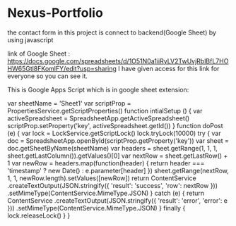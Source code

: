 # Nexus-Portfolio

the contact form in this project is connect to backend(Google Sheet) by using javascript

link of Google Sheet : https://docs.google.com/spreadsheets/d/1O51N0a1iiRyLV2TwUvjRblBfL7HOHW65Gtl8FKomlFY/edit?usp=sharing
I have given access for this link for everyone so you can see it.

This is Google Apps Script which is in google sheet extension:


var sheetName = 'Sheet1'
var scriptProp = PropertiesService.getScriptProperties()
function intialSetup () {
  var activeSpreadsheet = SpreadsheetApp.getActiveSpreadsheet()
  scriptProp.setProperty('key', activeSpreadsheet.getId())
}
function doPost (e) {
  var lock = LockService.getScriptLock()
  lock.tryLock(10000)
  try {
    var doc = SpreadsheetApp.openById(scriptProp.getProperty('key'))
    var sheet = doc.getSheetByName(sheetName)
    var headers = sheet.getRange(1, 1, 1, sheet.getLastColumn()).getValues()[0]
    var nextRow = sheet.getLastRow() + 1
    var newRow = headers.map(function(header) {
      return header === 'timestamp' ? new Date() : e.parameter[header]
    })
    sheet.getRange(nextRow, 1, 1, newRow.length).setValues([newRow])
    return ContentService
      .createTextOutput(JSON.stringify({ 'result': 'success', 'row': nextRow }))
      .setMimeType(ContentService.MimeType.JSON)
  }
  catch (e) {
    return ContentService
      .createTextOutput(JSON.stringify({ 'result': 'error', 'error': e }))
      .setMimeType(ContentService.MimeType.JSON)
  }
  finally {
    lock.releaseLock()
  }
}
